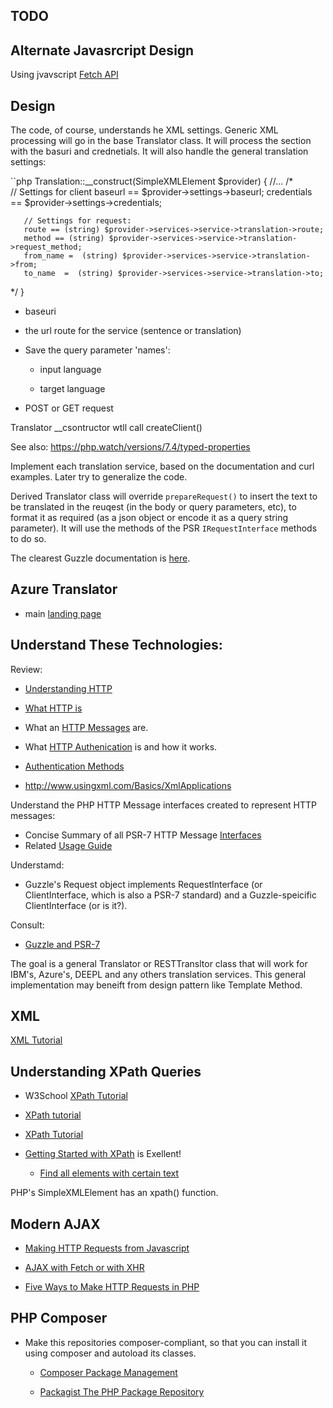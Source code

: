 <section>

# TODO

## Alternate Javasrcript Design

Using jvavscript [Fetch API](https://developer.mozilla.org/en-US/docs/Web/API/Fetch_API)

## Design

The code, of course, understands he XML settings. Generic XML processing will go in the base Translator class. It will process the <settings> section with the basuri and crednetials. It will also handle the 
general translation settings:

``php
 Translation::__construct(SimpleXMLElement $provider)
 {
   //...
  /*   
       // Settings for client 
       baseurl == $provider->settings->baseurl;
       credentials == $provider->settings->credentials;

       // Settings for request:
       route == (string) $provider->services->service->translation->route; 
       method == (string) $provider->services->service->translation->request_method;
       from_name =  (string) $provider->services->service->translation->from;
       to_name  =  (string) $provider->services->service->translation->to;

   */
}

- baseuri

- the url route for the service (sentence or translation)

- Save the query parameter 'names':

  - input language

  - target language

- POST or GET request

Translator __csontructor wtll call createClient()

See also: https://php.watch/versions/7.4/typed-properties

Implement each translation service, based on the documentation and curl examples. Later try to generalize the code.


Derived Translator class will override `prepareRequest()` to insert the text to be translated in the reuqest (in the body or query parameters, etc), to format it as required (as a json object or encode it as
a query string parameter).  It will use the methods of the PSR `IRequestInterface` methods to do so. 

The clearest Guzzle documentation is [here](https://guzzle3.readthedocs.io/http-client/client.html#request-options).

## Azure Translator

- main [landing page](https://docs.microsoft.com/en-us/azure/cognitive-services/translator/)

## Understand These Technologies:

Review:

- [Understanding HTTP](https://developer.mozilla.org/en-US/docs/Web/HTTP)
- [What HTTP is](https://www.w3schools.com/whatis/whatis_http.asp)
- What an [HTTP Messages](https://developer.mozilla.org/en-US/docs/Web/HTTP/Messages) are.
- What [HTTP Authenication](https://developer.mozilla.org/en-US/docs/Web/HTTP/Authentication) is and how it works.
- [Authentication Methods](https://blog.restcase.com/4-most-used-rest-api-authentication-methods/)

- http://www.usingxml.com/Basics/XmlApplications


Understand the PHP HTTP Message interfaces created to represent HTTP messages:

- Concise Summary of all PSR-7 HTTP Message [Interfaces](https://github.com/php-fig/http-message/blob/master/docs/PSR7-Interfaces.md)
- Related [Usage Guide](https://github.com/php-fig/http-message/blob/master/docs/PSR7-Usage.md)

Understamd:

- Guzzle's Request object implements RequestInterface (or ClientInterface, which is also a PSR-7 standard) and a Guzzle-speicific ClientInterface (or is it?).

Consult:

-  [Guzzle and PSR-7](https://docs.guzzlephp.org/en/stable/psr7.html)

The goal is a general Translator or RESTTransltor class that will work for IBM's, Azure's, DEEPL and any others translation services. This general implementation may
beneift from design pattern like Template Method.

## XML

[XML Tutorial](https://www.w3schools.com/xml/)

## Understanding XPath Queries

- W3School [XPath Tutorial](https://www.w3schools.com/xml/xpath_nodes.asp)   	
- [XPath tutorial](https://www.softwaretestinghelp.com/xml-path-language-xpath-tutorial/)
- [XPath Tutorial](https://www.educba.com/xml-features/?source=leftnav)
- [Getting Started with XPath](https://riptutorial.com/xpath) is Exellent!

  - [Find all elements with certain text](https://riptutorial.com/xpath/example/6209/find-all-elements-with-certain-text)

PHP's SimpleXMLElement has an xpath() function.

## Modern AJAX

- [Making HTTP Requests from Javascript](https://drstearns.github.io/tutorials/ajax/)

- [AJAX with Fetch or with XHR](https://code.tutsplus.com/en/articles/create-a-javascript-ajax-post-request-with-and-without-jquery--cms-39195)

- [Five Ways to Make HTTP Requests in PHP](https://www.twilio.com/blog/5-ways-to-make-http-requests-in-php)

## PHP Composer

- Make this repositories composer-compliant, so that you can install it using composer and autoload its classes. 

  - [Composer Package Management](https://whoisryosuke.com/blog/2018/how-to-create-a-php-package-for-composer/)
 
  - [Packagist The PHP Package Repository](https://packagist.org/)

</section>
